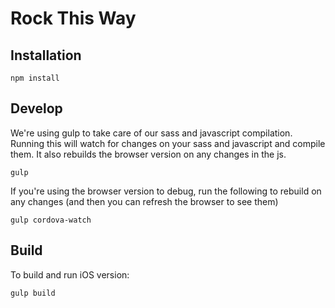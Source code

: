 # Rock This Way

## Installation
    npm install
    
## Develop
We're using gulp to take care of our sass and javascript compilation. Running this will watch for changes on your sass and javascript and compile them. It also rebuilds the browser version on any changes in the js.

    gulp

If you're using the browser version to debug, run the following to rebuild on any changes (and then you can refresh the browser to see them)
    
    gulp cordova-watch
    
## Build
To build and run iOS version:
    
    gulp build
   